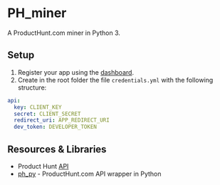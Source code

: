 # PH_miner
A ProductHunt.com miner in Python 3.

## Setup
1. Register your app using the [dashboard](https://www.producthunt.com/v1/oauth/applications).
2. Create in the root folder the file `credentials.yml` with the following structure:

```yaml
api:
  key: CLIENT_KEY
  secret: CLIENT_SECRET
  redirect_uri: APP_REDIRECT_URI
  dev_token: DEVELOPER_TOKEN
```

## Resources & Libraries
  * Product Hunt [API](https://api.producthunt.com/v1/docs)
  * [ph_py](https://github.com/anatg/ph_py) - ProductHunt.com API  wrapper in Python
